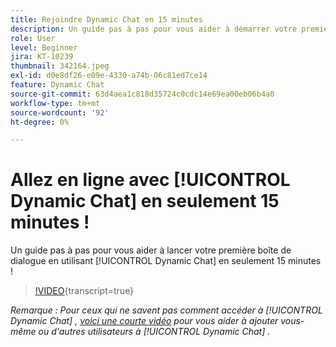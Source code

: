 ```yaml
---
title: Rejoindre Dynamic Chat en 15 minutes
description: Un guide pas à pas pour vous aider à démarrer votre premier dialogue en utilisant Dynamic Chat en seulement 15 minutes !
role: User
level: Beginner
jira: KT-10239
thumbnail: 342164.jpeg
exl-id: d0e8df26-e09e-4330-a74b-06c81ed7ce14
feature: Dynamic Chat
source-git-commit: 63d4aea1c818d35724c0cdc14e69ea00eb06b4a0
workflow-type: tm+mt
source-wordcount: '92'
ht-degree: 0%

---
```


# Allez en ligne avec [!UICONTROL Dynamic Chat] en seulement 15 minutes !

Un guide pas à pas pour vous aider à lancer votre première boîte de dialogue en utilisant [!UICONTROL Dynamic Chat] en seulement 15 minutes !

>[!VIDEO](https://video.tv.adobe.com/v/3452670/?quality=12&learn=on&captions=fre_fr){transcript=true}

*Remarque : Pour ceux qui ne savent pas comment accéder à [!UICONTROL Dynamic Chat] , [voici une courte vidéo](https://experienceleague.adobe.com/docs/marketo-learn/tutorials/dynamic-chat/user-management.html?lang=fr) pour vous aider à ajouter vous-même ou d&#39;autres utilisateurs à [!UICONTROL Dynamic Chat] .*
